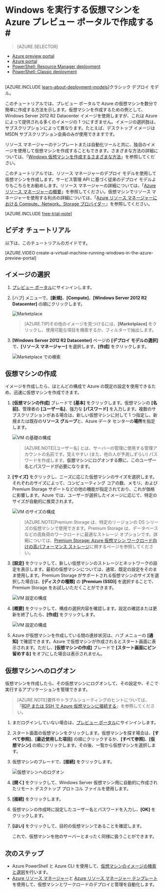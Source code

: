 <properties
	pageTitle="Windows を実行する仮想マシンを Azure プレビュー ポータル | Microsoft Azure で作成します。"
	description="Windows を実行する Azure 仮想マシンを、Azure プレビュー ポータルの Azure Marketplace を利用して作成する方法について説明します。"
	services="virtual-machines"
	documentationCenter=""
	authors="cynthn"
	manager="timlt"
	editor=""
	tags="azure-resource-manager"/>
<tags
	ms.service="virtual-machines"
	ms.workload="infrastructure-services"
	ms.tgt_pltfrm="vm-windows"
	ms.devlang="na"
	ms.topic="hero-article"
	ms.date="08/14/2015"
	ms.author="cynthn"/>

# Windows を実行する仮想マシンを Azure プレビュー ポータルで作成する#

> [AZURE.SELECTOR]
- [Azure preview portal](virtual-machines-windows-tutorial.md)
- [Azure portal](virtual-machines-windows-tutorial-classic-portal.md)
- [PowerShell: Resource Manager deployment](virtual-machines-deploy-rmtemplates-powershell.md)
- [PowerShell: Classic deployment](virtual-machines-ps-create-preconfigure-windows-vms.md)

<br>[AZURE.INCLUDE [learn-about-deployment-models](../../includes/learn-about-deployment-models-rm-include.md)]クラシック デプロイ モデル。



このチュートリアルでは、プレビュー ポータルで Azure の仮想マシンを数分で簡単に作成する方法を示します。仮想マシンを作成するための例として、Windows Server 2012 R2 Datacenter イメージを使用しますが、これは Azure によって提供される多くのイメージの 1 つにすぎません。イメージの選択肢は、サブスクリプションによって異なります。たとえば、デスクトップ イメージは MSDN サブスクリプション会員のみが使用できますです。

リソース マネージャーのテンプレートまたは自動化ツールと共に、独自のイメージを使用して仮想マシンを作成することもできます。さまざまな方法の詳細については、「[Windows 仮想マシンを作成するさまざまな方法](virtual-machines-windows-choices-create-vm.md)」を参照してください。

このチュートリアルでは、リソース マネージャーのデプロイ モデルを使用して仮想マシンを作成します。サービス管理 API に基づく従来のデプロイ モデルよりもこちらをお勧めします。リソース マネージャーの詳細については、「[Azure リソース マネージャーの概要](resource-group-overview.md)」を参照してください。仮想マシンでリソース マネージャーを使用する利点の詳細については、「[Azure リソース マネージャーにおける Compute、Network、Storage プロバイダー](virtual-machines-azurerm-versus-azuresm.md)」を参照してください。

[AZURE.INCLUDE [free-trial-note](../../includes/free-trial-note.md)]

## ビデオ チュートリアル

以下は、このチュートリアルのガイドです。

[AZURE.VIDEO create-a-virtual-machine-running-windows-in-the-azure-preview-portal]

## イメージの選択

1. [プレビュー ポータル](https://portal.azure.com)にサインインします。

2. [ハブ] メニューで、**[新規]**、**[Compute]**、**[Windows Server 2012 R2 Datacenter]** の順にクリックします。

	![Marketplace](./media/virtual-machines-windows-tutorial/marketplace_new.png)

	>[AZURE.TIP]その他のイメージを見つけるには、**[Marketplace]** をクリックし、使用可能な項目を検索するか、フィルターで抽出します。

3. **[Windows Server 2012 R2 Datacenter]** ページの **[デプロイ モデルの選択]** で、**[リソース マネージャー]** を選択します。**[作成]** をクリックします。

	![Marketplace での検索](./media/virtual-machines-windows-tutorial/marketplace_search_select.png)

## 仮想マシンの作成

イメージを作成したら、ほとんどの構成で Azure の既定の設定を使用できるため、迅速に仮想マシンを作成できます。

1. **[仮想マシンの作成]** ブレードで **[基本]** をクリックします。仮想マシンの **[名前]**、管理者の **[ユーザー名]**、強力な **[パスワード]** を入力します。複数のサブスクリプションがある場合は、新しい仮想マシンに対して 1 つ指定し、新規または既存の**リソース グループ**と、Azure データ センターの**場所**を指定します。

	![VM の基礎の構成](./media/virtual-machines-windows-tutorial/create_vm_basics.PNG)

	>[AZURE.NOTE][ユーザー名] とは、サーバーの管理に使用する管理アカウントの名前です。覚えやすい (また、他の人が予測しずらい) パスワードを作成します。**仮想マシンにログオンする際に、このユーザー名とパスワードが必要になります。**

2. **[サイズ]** をクリックし、ニーズに応じた仮想マシンのサイズを選択します。それぞれのサイズによって、コンピューティング コアの数、メモリ、および Premium Storage サポートなどの他の機能が指定されており、これが価格に影響します。Azure では、ユーザーが選択したイメージに応じて、特定のサイズが自動的に推奨されます。

	![VM のサイズの構成](./media/virtual-machines-windows-tutorial/create_vm_size.PNG)

	>[AZURE.NOTE]Premium Storage は、特定のリージョンの DS シリーズの仮想マシンで使用できます。Premium Storage は、データベースなどの高負荷のワークロードに最適なストレージ オプションです。詳細については、[Premium Storage: Azure 仮想マシン ワークロード向けの高パフォーマンス ストレージ](storage-premium-storage-preview-portal.md)に関するページを参照してください。

3. **[設定]** をクリックして、新しい仮想マシンのストレージとネットワークの設定を表示します。最初の仮想マシンについては、通常、既定の設定をそのまま使用します。Premium Storage がサポートされる仮想マシンのサイズを選択した場合は、**[ディスクの種類]** の **[Premium (SSD)]** を選択することで、Premium Storage をお試しいただくことができます。

	![VM 設定の構成](./media/virtual-machines-windows-tutorial/create_vm_settings.PNG)

6. **[概要]** をクリックして、構成の選択内容を確認します。設定の確認または更新を終了したら、**[作成]** をクリックします。

	![VM 設定の構成](./media/virtual-machines-windows-tutorial/create_vm_summary.PNG)

8. Azure が仮想マシンを作成している間の進捗状況は、ハブ メニューの **[通知]** で確認できます。Azure で仮想マシンが作成されるとスタート画面に表示されます。ただし、**[仮想マシンの作成]** ブレードで **[スタート画面にピン留めする]** をオフにした場合は表示されません。

## 仮想マシンへのログオン

仮想マシンを作成したら、その仮想マシンにログオンして、その設定や、そこで実行するアプリケーションを管理できます。

>[AZURE.NOTE]要件やトラブルシューティングのヒントについては、「[RDP または SSH で Azure 仮想マシンに接続する](https://msdn.microsoft.com/library/azure/dn535788.aspx)」を参照してください。

1. まだログインしていない場合は、[プレビュー ポータル](https://portal.azure.com)にサインインします。

2. スタート画面の仮想マシンをクリックします。仮想マシンを探す場合は、**[すべて参照]**、**[最近使用した項目]** の順にクリックするか、**[すべて参照]**、**[仮想マシン]** の順にクリックします。その後、一覧から仮想マシンを選択します。

3. 仮想マシンのブレードで、**[接続]** をクリックします。

	![仮想マシンへのログオン](./media/virtual-machines-windows-tutorial/connect_vm_portal.png)

4. **[開く]** をクリックして、Windows Server 仮想マシン用に自動的に作成されたリモート デスクトップ プロトコル ファイルを使用します。

5. **[接続]** をクリックします。

6. 仮想マシンの作成時に設定したユーザー名とパスワードを入力し、**[OK]** をクリックします。

7. **[はい]** をクリックして、目的の仮想マシンであることを確認します。

	これで、仮想マシンを他のサーバーとまったく同様に扱うことができます。

## 次のステップ

* Azure PowerShell と Azure CLI を使用して、[仮想マシンのイメージの検索と選択](resource-groups-vm-searching.md)を行います。
* [Azure リソース マネージャー](virtual-machines-how-to-automate-azure-resource-manager.md)と [Azure リソース マネージャー テンプレート](http://azure.microsoft.com/documentation/templates/)を使用して、仮想マシンとワークロードのデプロイと管理を自動化します。

<!---HONumber=Oct15_HO4-->